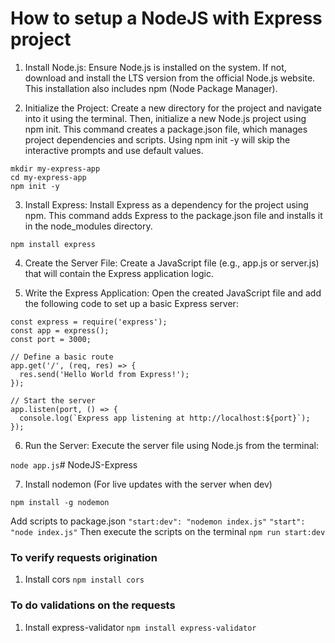 # How to setup a NodeJS with Express project

1. Install Node.js:
Ensure Node.js is installed on the system. If not, download and install the LTS version from the official Node.js website. This installation also includes npm (Node Package Manager).

2. Initialize the Project:
Create a new directory for the project and navigate into it using the terminal. Then, initialize a new Node.js project using npm init. This command creates a package.json file, which manages project dependencies and scripts. Using npm init -y will skip the interactive prompts and use default values.

```
mkdir my-express-app
cd my-express-app
npm init -y
```

3. Install Express:
Install Express as a dependency for the project using npm. This command adds Express to the package.json file and installs it in the node_modules directory.

`npm install express`

4. Create the Server File:
Create a JavaScript file (e.g., app.js or server.js) that will contain the Express application logic.

5. Write the Express Application:
Open the created JavaScript file and add the following code to set up a basic Express server:

```
const express = require('express');
const app = express();
const port = 3000;

// Define a basic route
app.get('/', (req, res) => {
  res.send('Hello World from Express!');
});

// Start the server
app.listen(port, () => {
  console.log(`Express app listening at http://localhost:${port}`);
});
```

6. Run the Server:
Execute the server file using Node.js from the terminal:

`node app.js`# NodeJS-Express

7. Install nodemon (For live updates with the server when dev)

`npm install -g nodemon`

Add scripts to package.json 
`"start:dev": "nodemon index.js"`
`"start": "node index.js"`
Then execute the scripts on the terminal
`npm run start:dev`

### To verify requests origination
1. Install cors
`npm install cors`

### To do validations on the requests
1. Install express-validator
`npm install express-validator`
